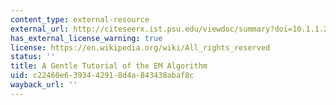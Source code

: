 ```yaml
---
content_type: external-resource
external_url: http://citeseerx.ist.psu.edu/viewdoc/summary?doi=10.1.1.28.613
has_external_license_warning: true
license: https://en.wikipedia.org/wiki/All_rights_reserved
status: ''
title: A Gentle Tutorial of the EM Algorithm
uid: c22460e6-3934-4291-8d4a-843438abaf8c
wayback_url: ''
---
```

